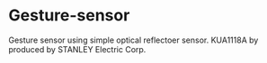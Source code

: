 # Gesture-sensor
Gesture sensor using simple optical reflectoer sensor.
  KUA1118A by produced by STANLEY Electric Corp.
  
